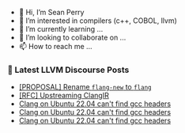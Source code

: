 - 👋 Hi, I’m Sean Perry
- 👀 I’m interested in compilers (c++, COBOL, llvm)
- 🌱 I’m currently learning ...
- 💞️ I’m looking to collaborate on ...
- 📫 How to reach me ...

<!---
s66perry/s66perry is a ✨ special ✨ repository because its `README.md` (this file) appears on your GitHub profile.
You can click the Preview link to take a look at your changes.
--->
### 📕 Latest LLVM Discourse Posts

<!-- DISCOURSE-LLVM:START -->
- [[PROPOSAL] Rename `flang-new` to `flang`](https://discourse.llvm.org/t/proposal-rename-flang-new-to-flang/69462?page=4#post_61)
- [[RFC] Upstreaming ClangIR](https://discourse.llvm.org/t/rfc-upstreaming-clangir/76587?page=2#post_31)
- [Clang on Ubuntu 22.04 can&#39;t find gcc headers](https://discourse.llvm.org/t/clang-on-ubuntu-22-04-cant-find-gcc-headers/76691#post_3)
- [Clang on Ubuntu 22.04 can&#39;t find gcc headers](https://discourse.llvm.org/t/clang-on-ubuntu-22-04-cant-find-gcc-headers/76691#post_2)
- [Clang on Ubuntu 22.04 can&#39;t find gcc headers](https://discourse.llvm.org/t/clang-on-ubuntu-22-04-cant-find-gcc-headers/76691#post_1)
<!-- DISCOURSE-LLVM:END -->
